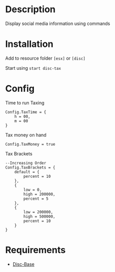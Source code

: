 # Description

Display social media information using commands

# Installation
Add to resource folder `[esx]` or `[disc]`

Start using `start disc-tax`

# Config
Time to run Taxing
```
Config.TaxTime = {
    h = 00,
    m = 00
}
```
Tax money on hand
```
Config.TaxMoney = true
```

Tax Brackets
```
--Increasing Order
Config.TaxBrackets = {
    default = {
        percent = 10
    },
    {
        low = 0,
        high = 200000,
        percent = 5
    },
    {
        low = 200000,
        high = 500000,
        percent = 10
    }
}
```

# Requirements

- [Disc-Base](https://github.com/DiscworldZA/gta-resources/tree/master/disc-base)
